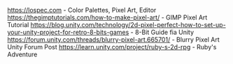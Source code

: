 https://lospec.com - Color Palettes, Pixel Art, Editor
https://thegimptutorials.com/how-to-make-pixel-art/ - GIMP Pixel Art Tutorial
https://blog.unity.com/technology/2d-pixel-perfect-how-to-set-up-your-unity-project-for-retro-8-bits-games - 8-Bit Guide fia Unity
https://forum.unity.com/threads/blurry-pixel-art.665701/ - Blurry Pixel Art Unity Forum Post
https://learn.unity.com/project/ruby-s-2d-rpg - Ruby's Adventure